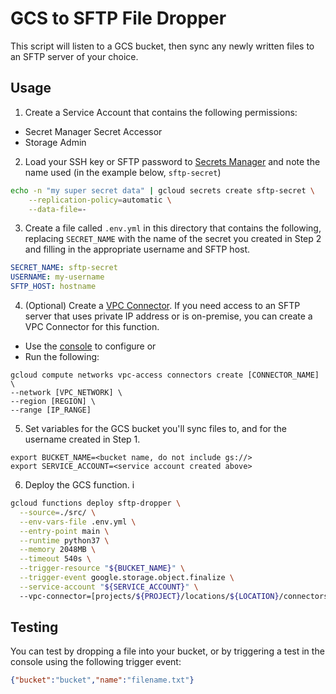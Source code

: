 # GCS to SFTP File Dropper
This script will listen to a GCS bucket, then sync any newly written files to an SFTP server of your choice.

## Usage
1. Create a Service Account that contains the following permissions:
* Secret Manager Secret Accessor
* Storage Admin

2. Load your SSH key or SFTP password to [Secrets Manager](https://cloud.google.com/secret-manager/docs) and note the name used (in the example below, `sftp-secret`)
```bash
echo -n "my super secret data" | gcloud secrets create sftp-secret \
    --replication-policy=automatic \
    --data-file=-
```

3. Create a file called `.env.yml` in this directory that contains the following, replacing `SECRET_NAME` with the name of the secret you created in Step 2 and filling in the appropriate username and SFTP host.
```yml
SECRET_NAME: sftp-secret
USERNAME: my-username
SFTP_HOST: hostname
```

4. (Optional) Create a [VPC Connector](https://cloud.google.com/vpc/docs/configure-serverless-vpc-access). If you need access to an SFTP server that uses private IP address or is on-premise, you can create a VPC Connector for this function.
* Use the [console](https://cloud.google.com/vpc/docs/configure-serverless-vpc-access#creating_a_connector) to configure or
* Run the following:
```
gcloud compute networks vpc-access connectors create [CONNECTOR_NAME] \
--network [VPC_NETWORK] \
--region [REGION] \
--range [IP_RANGE]
```

5. Set variables for the GCS bucket you'll sync files to, and for the username created in Step 1.
```
export BUCKET_NAME=<bucket name, do not include gs://>
export SERVICE_ACCOUNT=<service account created above>
```

6. Deploy the GCS function. i
```bash
gcloud functions deploy sftp-dropper \
  --source=./src/ \
  --env-vars-file .env.yml \
  --entry-point main \
  --runtime python37 \
  --memory 2048MB \
  --timeout 540s \
  --trigger-resource "${BUCKET_NAME}" \
  --trigger-event google.storage.object.finalize \
  --service-account "${SERVICE_ACCOUNT}" \ 
  --vpc-connector=[projects/${PROJECT}/locations/${LOCATION}/connectors/${CONNECTOR}]
```

## Testing
You can test by dropping a file into your bucket, or by triggering a test in the console using the following trigger event:
```json
{"bucket":"bucket","name":"filename.txt"}
```